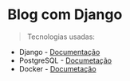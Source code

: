 # Blog com Django

> Tecnologias usadas: 
<ul>
    <li>Django - <a href='https://docs.djangoproject.com/pt-br/4.2/'>Documentação</a></li>
    <li> PostgreSQL - <a href='https://www.postgresql.org/docs/'>Documetação</a></li>
    <li> Docker - <a href='https://docs.docker.com/'>Documetação</a></li>
</ul>